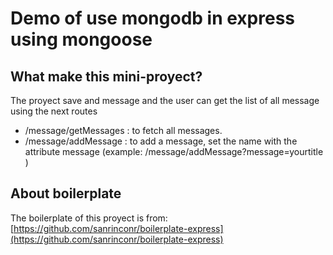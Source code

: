 # Demo of use mongodb in express using mongoose

## What make this mini-proyect?
The proyect save and message and the user can get the list of all message using the next routes 

- /message/getMessages : to fetch all messages.
- /message/addMessage  : to add a message, set the name with the attribute message (example: /message/addMessage?message=yourtitle )

## About boilerplate
The boilerplate of this proyect is from: [https://github.com/sanrinconr/boilerplate-express](https://github.com/sanrinconr/boilerplate-express)